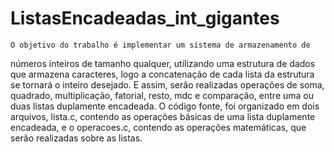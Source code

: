 # ListasEncadeadas_int_gigantes
    O objetivo do trabalho é implementar um sistema de armazenamento de
números inteiros de tamanho qualquer, utilizando uma estrutura de dados que
armazena caracteres, logo a concatenação de cada lista da estrutura se tornará
o inteiro desejado.
E assim, serão realizadas operações de soma, quadrado, multiplicação, fatorial,
resto, mdc e comparação, entre uma ou duas listas duplamente encadeada. O código
fonte, foi organizado em dois arquivos, lista.c, contendo as operações básicas de uma
lista duplamente encadeada, e o operacoes.c, contendo as operações matemáticas,
que serão realizadas sobre as listas.
